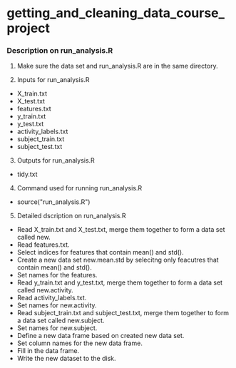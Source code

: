 getting_and_cleaning_data_course_project
========================================

### Description on run_analysis.R

1. Make sure the data set and run_analysis.R are in the same directory.

2. Inputs for run_analysis.R 
- X_train.txt
- X_test.txt
- features.txt
- y_train.txt
- y_test.txt
- activity_labels.txt
- subject_train.txt
- subject_test.txt

3. Outputs for run_analysis.R
- tidy.txt

4. Command used for running run_analysis.R
- source("run_analysis.R")

5. Detailed dscription on run_analysis.R

- Read X_train.txt and X_test.txt, merge them together to form a data set called new.
- Read features.txt.
- Select indices for features that contain mean() and std().
- Create a new data set new.mean.std by selecitng only feacutres that contain mean() and std().
- Set names for the features.
- Read y_train.txt and y_test.txt, merge them together to form a data set called new.activity.
- Read activity_labels.txt.
- Set names for new.activity.
- Read subject_train.txt and subject_test.txt, merge them together to form a data set called new.subject.
- Set names for new.subject.
- Define a new data frame based on created new data set.
- Set column names for the new data frame. 
- Fill in the data frame.
- Write the new dataset to the disk.




